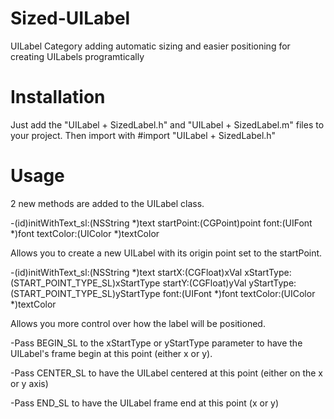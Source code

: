 Sized-UILabel
=============

UILabel Category adding automatic sizing and easier positioning for creating UILabels programtically

Installation
=============
Just add the "UILabel + SizedLabel.h" and "UILabel + SizedLabel.m" files to your project.
Then import with #import "UILabel + SizedLabel.h"

Usage
=============
2 new methods are added to the UILabel class.

-(id)initWithText_sl:(NSString *)text startPoint:(CGPoint)point font:(UIFont *)font textColor:(UIColor *)textColor

Allows you to create a new UILabel with its origin point set to the startPoint.


-(id)initWithText_sl:(NSString *)text startX:(CGFloat)xVal xStartType:(START_POINT_TYPE_SL)xStartType startY:(CGFloat)yVal yStartType:(START_POINT_TYPE_SL)yStartType font:(UIFont *)font textColor:(UIColor *)textColor

Allows you more control over how the label will be positioned.

-Pass BEGIN_SL to the xStartType or yStartType parameter to have the UILabel's frame begin at this point (either x or y).

-Pass CENTER_SL to have the UILabel centered at this point (either on the x or y axis)

-Pass END_SL to have the UILabel frame end at this point (x or y)

